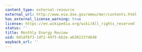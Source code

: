 ```yaml
---
content_type: external-resource
external_url: http://www.eia.doe.gov/emeu/mer/contents.html
has_external_license_warning: true
license: https://en.wikipedia.org/wiki/All_rights_reserved
status: ''
title: Monthly Energy Review
uid: 8d1df6f3-1df2-4975-bb2e-a63022374640
wayback_url: ''
---
```

